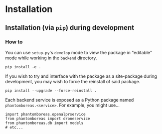 # Installation

## Installation (via `pip`) during development

### How to

You can use `setup.py`'s `develop` mode to view the package in "editable" mode while working in the `backend` directory.

```
pip install -e .
```

If you wish to try and interface with the package as a site-package during development, you may wish to force the reinstall of said package.

```
pip install --upgrade --force-reinstall .
```

Each backend service is exposed as a Python package named `phantomboreas.<service>`. For example, you might use...

```
import phantomboreas.openalprservice
from phantomboreas import droneservice
from phantomboreas.db import models
# etc...
```
